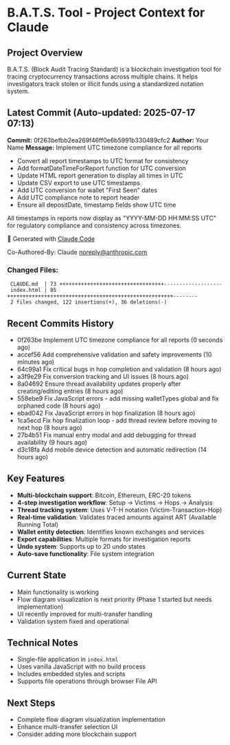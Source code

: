 # B.A.T.S. Tool - Project Context for Claude

## Project Overview
B.A.T.S. (Block Audit Tracing Standard) is a blockchain investigation tool for tracing cryptocurrency transactions across multiple chains. It helps investigators track stolen or illicit funds using a standardized notation system.

## Latest Commit (Auto-updated: 2025-07-17 07:13)

**Commit:** 0f263befbb2ea269f46ff0e6b5991b330489cfc2
**Author:** Your Name
**Message:** Implement UTC timezone compliance for all reports

- Convert all report timestamps to UTC format for consistency
- Add formatDateTimeForReport function for UTC conversion
- Update HTML report generation to display all times in UTC
- Update CSV export to use UTC timestamps
- Add UTC conversion for wallet "First Seen" dates
- Add UTC compliance note to report header
- Ensure all depositDate, timestamp fields show UTC time

All timestamps in reports now display as "YYYY-MM-DD HH:MM:SS UTC"
for regulatory compliance and consistency across timezones.

🤖 Generated with [Claude Code](https://claude.ai/code)

Co-Authored-By: Claude <noreply@anthropic.com>

### Changed Files:
```
 CLAUDE.md  | 73 ++++++++++++++++++++++++++++++++++-------------------
 index.html | 85 ++++++++++++++++++++++++++++++++++++++++++++++++++++++--------
 2 files changed, 122 insertions(+), 36 deletions(-)
```

## Recent Commits History

- 0f263be Implement UTC timezone compliance for all reports (0 seconds ago)
- accef56 Add comprehensive validation and safety improvements (10 minutes ago)
- 64c99a1 Fix critical bugs in hop completion and validation (8 hours ago)
- a3f9e29 Fix conversion tracking and UI issues (8 hours ago)
- 8a04692 Ensure thread availability updates properly after creating/editing entries (8 hours ago)
- 558ebe9 Fix JavaScript errors - add missing walletTypes global and fix orphaned code (8 hours ago)
- ebad042 Fix JavaScript errors in hop finalization (8 hours ago)
- 1ca5ecd Fix hop finalization loop - add thread review before moving to next hop (8 hours ago)
- 27b4b51 Fix manual entry modal and add debugging for thread availability (9 hours ago)
- d3c18fa Add mobile device detection and automatic redirection (14 hours ago)

## Key Features
- **Multi-blockchain support**: Bitcoin, Ethereum, ERC-20 tokens
- **4-step investigation workflow**: Setup → Victims → Hops → Analysis
- **Thread tracking system**: Uses V-T-H notation (Victim-Transaction-Hop)
- **Real-time validation**: Validates traced amounts against ART (Available Running Total)
- **Wallet entity detection**: Identifies known exchanges and services
- **Export capabilities**: Multiple formats for investigation reports
- **Undo system**: Supports up to 20 undo states
- **Auto-save functionality**: File system integration

## Current State
- Main functionality is working
- Flow diagram visualization is next priority (Phase 1 started but needs implementation)
- UI recently improved for multi-transfer handling
- Validation system fixed and operational

## Technical Notes
- Single-file application in `index.html`
- Uses vanilla JavaScript with no build process
- Includes embedded styles and scripts
- Supports file operations through browser File API

## Next Steps
- Complete flow diagram visualization implementation
- Enhance multi-transfer selection UI
- Consider adding more blockchain support
